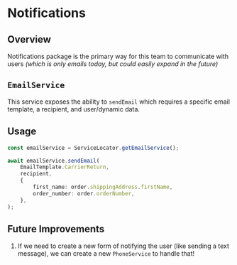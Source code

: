 # Notifications

## Overview

Notifications package is the primary way for this team to communicate with users _(which is only emails today, but could
easily expand in the future)_

## `EmailService`

This service exposes the ability to `sendEmail` which requires a specific email template, a recipient, and user/dynamic
data.

## Usage

```ts
const emailService = ServiceLocator.getEmailService();

await emailService.sendEmail(
    EmailTemplate.CarrierReturn,
    recipient,
    {
        first_name: order.shippingAddress.firstName,
        order_number: order.orderNumber,
    },
);
```

## Future Improvements

1. If we need to create a new form of notifying the user (like sending a text message), we can create a
   new `PhoneService` to handle that!
